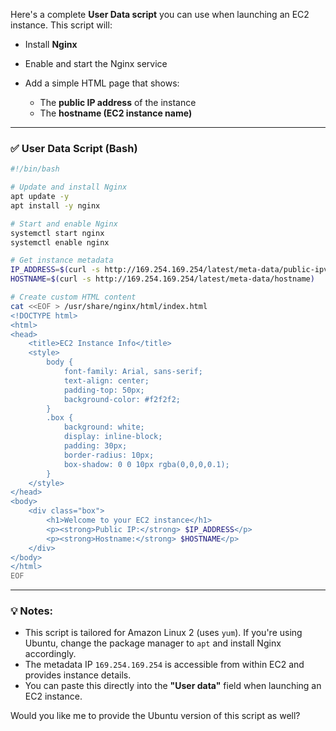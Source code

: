 Here's a complete **User Data script** you can use when launching an EC2 instance. This script will:

* Install **Nginx**
* Enable and start the Nginx service
* Add a simple HTML page that shows:

  * The **public IP address** of the instance
  * The **hostname (EC2 instance name)**

---

### ✅ **User Data Script (Bash)**

```bash
#!/bin/bash

# Update and install Nginx
apt update -y
apt install -y nginx

# Start and enable Nginx
systemctl start nginx
systemctl enable nginx

# Get instance metadata
IP_ADDRESS=$(curl -s http://169.254.169.254/latest/meta-data/public-ipv4)
HOSTNAME=$(curl -s http://169.254.169.254/latest/meta-data/hostname)

# Create custom HTML content
cat <<EOF > /usr/share/nginx/html/index.html
<!DOCTYPE html>
<html>
<head>
    <title>EC2 Instance Info</title>
    <style>
        body {
            font-family: Arial, sans-serif;
            text-align: center;
            padding-top: 50px;
            background-color: #f2f2f2;
        }
        .box {
            background: white;
            display: inline-block;
            padding: 30px;
            border-radius: 10px;
            box-shadow: 0 0 10px rgba(0,0,0,0.1);
        }
    </style>
</head>
<body>
    <div class="box">
        <h1>Welcome to your EC2 instance</h1>
        <p><strong>Public IP:</strong> $IP_ADDRESS</p>
        <p><strong>Hostname:</strong> $HOSTNAME</p>
    </div>
</body>
</html>
EOF
```

---

### 💡 Notes:

* This script is tailored for Amazon Linux 2 (uses `yum`). If you're using Ubuntu, change the package manager to `apt` and install Nginx accordingly.
* The metadata IP `169.254.169.254` is accessible from within EC2 and provides instance details.
* You can paste this directly into the **"User data"** field when launching an EC2 instance.

Would you like me to provide the Ubuntu version of this script as well?
